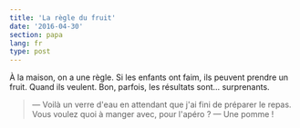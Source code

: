 ```yaml
---
title: 'La règle du fruit'
date: '2016-04-30'
section: papa
lang: fr
type: post
---
```


À la maison, on a une règle. Si les enfants ont faim, ils peuvent prendre un fruit. Quand ils veulent. Bon, parfois, les résultats sont… surprenants.

> — Voilà un verre d'eau en attendant que j'ai fini de préparer le repas. Vous voulez quoi à manger avec, pour l'apéro ?
> — Une pomme !
